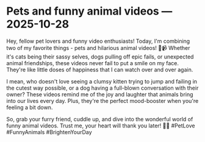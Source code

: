 # Pets and funny animal videos — 2025-10-28

Hey, fellow pet lovers and funny video enthusiasts! Today, I'm combining two of my favorite things - pets and hilarious animal videos! 🐾📹 Whether it's cats being their sassy selves, dogs pulling off epic fails, or unexpected animal friendships, these videos never fail to put a smile on my face. They're like little doses of happiness that I can watch over and over again. 

I mean, who doesn't love seeing a clumsy kitten trying to jump and failing in the cutest way possible, or a dog having a full-blown conversation with their owner? These videos remind me of the joy and laughter that animals bring into our lives every day. Plus, they're the perfect mood-booster when you're feeling a bit down.

So, grab your furry friend, cuddle up, and dive into the wonderful world of funny animal videos. Trust me, your heart will thank you later! 🐶💕 #PetLove #FunnyAnimals #BrightenYourDay